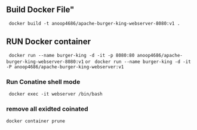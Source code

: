 ## Build Docker File" 
```  docker build -t anoop4686/apache-burger-king-webserver-8080:v1 . ```

## RUN Docker container ###
``` docker run --name burger-king -d -it -p 8080:80 anoop4686/apache-burger-king-webserver-8080:v1```
``` or ```
``` docker run --name burger-king -d -it -P anoop4686/apache-burger-king-webserver:v1```


### Run Conatine shell mode ###
``` docker exec -it webserver /bin/bash```

### remove all exidted coinated ##
```docker container prune```